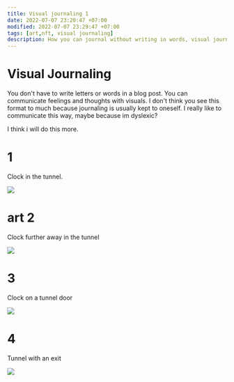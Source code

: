 ```yaml
---
title: Visual journaling 1
date: 2022-07-07 23:20:47 +07:00
modified: 2022-07-07 23:29:47 +07:00
tags: [art,nft, visual journaling]
description: How you can journal without writing in words, visual journaling.
---
```


# Visual Journaling

You don't have to write letters or words in a blog post. You can communicate feelings and thoughts with visuals. I don't think you see this format to much because journaling is usually kept to oneself. I really like to communicate this way, maybe because im dyslexic?

I think i will do this more.

# 1
Clock in the tunnel.

<img src="{{site.baseurl}}../assets/img/stanfbyartnft1.png">


# art 2
Clock further away in the tunnel

<img src="{{site.baseurl}}../assets/img/stanfbyartnft2.png">

# 3 
Clock on a tunnel door

<img src="{{site.baseurl}}../assets/img/stanfbyartnft3.png">

# 4
Tunnel with an exit

<img src="{{site.baseurl}}../assets/img/stanfbyartnft4.png">